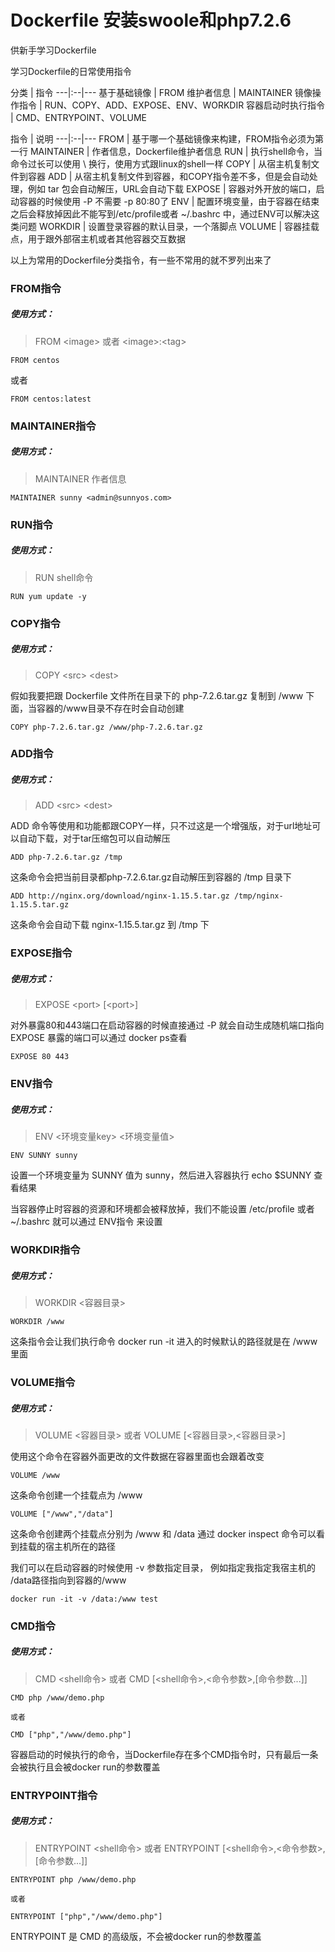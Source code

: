 # Dockerfile 安装swoole和php7.2.6

供新手学习Dockerfile

学习Dockerfile的日常使用指令



分类 | 指令
---|:--|---
基于基础镜像 | FROM
维护者信息 | MAINTAINER
镜像操作指令 | RUN、COPY、ADD、EXPOSE、ENV、WORKDIR
容器启动时执行指令 | CMD、ENTRYPOINT、VOLUME

指令 | 说明
---|:--|---
FROM | 基于哪一个基础镜像来构建，FROM指令必须为第一行
MAINTAINER | 作者信息，Dockerfile维护者信息
RUN | 执行shell命令，当命令过长可以使用 \ 换行，使用方式跟linux的shell一样
COPY | 从宿主机复制文件到容器
ADD | 从宿主机复制文件到容器，和COPY指令差不多，但是会自动处理，例如 tar 包会自动解压，URL会自动下载
EXPOSE | 容器对外开放的端口，启动容器的时候使用 -P 不需要 -p 80:80了
ENV | 配置环境变量，由于容器在结束之后会释放掉因此不能写到/etc/profile或者 ~/.bashrc 中，通过ENV可以解决这类问题
WORKDIR | 设置登录容器的默认目录，一个落脚点
VOLUME | 容器挂载点，用于跟外部宿主机或者其他容器交互数据



以上为常用的Dockerfile分类指令，有一些不常用的就不罗列出来了

### FROM指令

##### 使用方式：
> FROM \<image> 或者 \<image>:\<tag>


```
FROM centos
```
或者

```
FROM centos:latest
```

### MAINTAINER指令
##### 使用方式：
> MAINTAINER 作者信息

```
MAINTAINER sunny <admin@sunnyos.com>
```

### RUN指令
##### 使用方式：
> RUN shell命令

```
RUN yum update -y
```
### COPY指令
##### 使用方式：
> COPY \<src> \<dest>

假如我要把跟 Dockerfile 文件所在目录下的 php-7.2.6.tar.gz 复制到 /www 下面，当容器的/www目录不存在时会自动创建

```
COPY php-7.2.6.tar.gz /www/php-7.2.6.tar.gz
```

### ADD指令
##### 使用方式：
> ADD \<src> \<dest>

ADD 命令等使用和功能都跟COPY一样，只不过这是一个增强版，对于url地址可以自动下载，对于tar压缩包可以自动解压

```
ADD php-7.2.6.tar.gz /tmp 
```
这条命令会把当前目录都php-7.2.6.tar.gz自动解压到容器的 /tmp 目录下

```
ADD http://nginx.org/download/nginx-1.15.5.tar.gz /tmp/nginx-1.15.5.tar.gz

```
这条命令会自动下载 nginx-1.15.5.tar.gz 到 /tmp 下

### EXPOSE指令
##### 使用方式：
> EXPOSE \<port> [\<port>]

对外暴露80和443端口在启动容器的时候直接通过 -P 就会自动生成随机端口指向 EXPOSE 暴露的端口可以通过 docker ps查看

```
EXPOSE 80 443
```

### ENV指令
##### 使用方式：
> ENV <环境变量key> <环境变量值>
```
ENV SUNNY sunny
```

设置一个环境变量为 SUNNY 值为 sunny，然后进入容器执行 echo $SUNNY 查看结果

当容器停止时容器的资源和环境都会被释放掉，我们不能设置 /etc/profile 或者 ~/.bashrc 就可以通过 ENV指令 来设置

### WORKDIR指令
##### 使用方式：
> WORKDIR \<容器目录>

```
WORKDIR /www
```

这条指令会让我们执行命令 docker run -it 进入的时候默认的路径就是在 /www 里面

### VOLUME指令
##### 使用方式：
> VOLUME \<容器目录> 或者 VOLUME [\<容器目录>,\<容器目录>]

使用这个命令在容器外面更改的文件数据在容器里面也会跟着改变

```
VOLUME /www
```
这条命令创建一个挂载点为 /www

```
VOLUME ["/www","/data"]
```

这条命令创建两个挂载点分别为 /www 和 /data 通过 docker inspect 命令可以看到挂载的宿主机所在的路径

我们可以在启动容器的时候使用 -v 参数指定目录， 例如指定我指定我宿主机的 /data路径指向到容器的/www

```
docker run -it -v /data:/www test
```

### CMD指令
##### 使用方式：
> CMD \<shell命令> 或者 CMD [\<shell命令>,\<命令参数>,[命令参数...]]

```
CMD php /www/demo.php

或者

CMD ["php","/www/demo.php"]
```
容器启动的时候执行的命令，当Dockerfile存在多个CMD指令时，只有最后一条会被执行且会被docker run的参数覆盖


### ENTRYPOINT指令
##### 使用方式：
> ENTRYPOINT \<shell命令> 或者 ENTRYPOINT [\<shell命令>,\<命令参数>,[命令参数...]]

```
ENTRYPOINT php /www/demo.php

或者

ENTRYPOINT ["php","/www/demo.php"]
```

ENTRYPOINT 是 CMD 的高级版，不会被docker run的参数覆盖